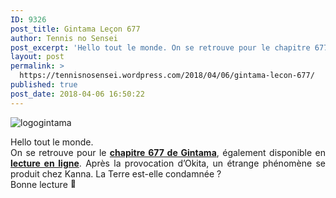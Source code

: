 ```yaml
---
ID: 9326
post_title: Gintama Leçon 677
author: Tennis no Sensei
post_excerpt: 'Hello tout le monde. On se retrouve pour le chapitre 677 de Gintama, &eacute;galement disponible en lecture en ligne. Apr&egrave;s la provocation d&rsquo;Okita, un &eacute;trange ph&eacute;nom&egrave;ne se produit chez Kanna. La Terre est-elle condamn&eacute;e ? Bonne lecture &#128578;'
layout: post
permalink: >
  https://tennisnosensei.wordpress.com/2018/04/06/gintama-lecon-677/
published: true
post_date: 2018-04-06 16:50:22
---
```

<p><img data-attachment-id="16" data-permalink="https://tennisnosensei.wordpress.com/nos-projets-en-cours/gintama/logogintama/#main" data-orig-file="https://tennisnosensei.files.wordpress.com/2015/06/logogintama.jpg?w=700" data-orig-size="300,150" data-comments-opened="1" data-image-meta="{&quot;aperture&quot;:&quot;0&quot;,&quot;credit&quot;:&quot;&quot;,&quot;camera&quot;:&quot;&quot;,&quot;caption&quot;:&quot;&quot;,&quot;created_timestamp&quot;:&quot;0&quot;,&quot;copyright&quot;:&quot;&quot;,&quot;focal_length&quot;:&quot;0&quot;,&quot;iso&quot;:&quot;0&quot;,&quot;shutter_speed&quot;:&quot;0&quot;,&quot;title&quot;:&quot;&quot;,&quot;orientation&quot;:&quot;0&quot;}" data-image-title="logogintama" data-image-description="" data-medium-file="https://tennisnosensei.files.wordpress.com/2015/06/logogintama.jpg?w=700?w=300" data-large-file="https://tennisnosensei.files.wordpress.com/2015/06/logogintama.jpg?w=700?w=300" class="alignnone size-full wp-image-16" src="https://tennisnosensei.files.wordpress.com/2015/06/logogintama.jpg?w=700" alt="logogintama" srcset="https://tennisnosensei.files.wordpress.com/2015/06/logogintama.jpg 300w, https://tennisnosensei.files.wordpress.com/2015/06/logogintama.jpg?w=150 150w" sizes="(max-width: 300px) 100vw, 300px"   /></p>
<p style="text-align:justify;">Hello tout le monde.<br />
On se retrouve pour le <a href="https://mon-partage.fr/f/wrgKVb4t/"  rel="noopener"><strong>chapitre 677 de Gintama</strong></a>, également disponible en <a href="http://mangapedia.fr/lel/Gintama/4/677/1"  rel="noopener"><strong>lecture en ligne</strong></a>. Après la provocation d&rsquo;Okita, un étrange phénomène se produit chez Kanna. La Terre est-elle condamnée ?<br />
Bonne lecture <img src="https://s0.wp.com/wp-content/mu-plugins/wpcom-smileys/twemoji/2/72x72/1f642.png" alt="🙂" class="wp-smiley" style="height: 1em; max-height: 1em;" /></p>